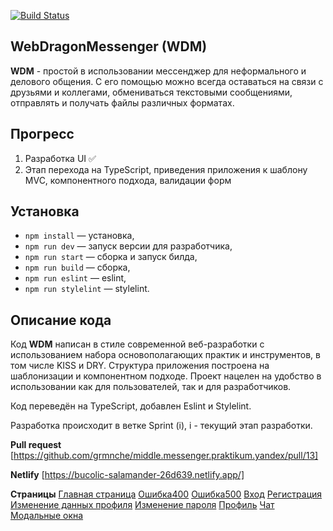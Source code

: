 [![Build Status](https://img.shields.io/badge/Build-Progress-yellow)](https://github.com/grmnche/middle.messenger.praktikum.yandex/tree/sprint_1)

## WebDragonMessenger (WDM)

**WDM** - простой в использовании мессенджер для неформального и делового общения. С его помощью можно всегда оставаться на связи с друзьями и коллегами, обмениваться текстовыми сообщениями, отправлять и получать файлы различных форматах.

## Прогресс

1. Разработка UI ✅
2. Этап перехода на TypeScript, приведения приложения к шаблону MVC, компонентного подхода, валидации форм

## Установка

- `npm install` — установка,
- `npm run dev` — запуск версии для разработчика,
- `npm run start` — сборка и запуск билда,
- `npm run build` — сборка,
- `npm run eslint` — eslint,
- `npm run stylelint` — stylelint.

## **Описание кода**

Код **WDM** написан в стиле современной веб-разработки с использованием набора основополагающих практик и инструментов, в том числе KISS и DRY. Структура приложения построена на шаблонизации и компонентном подходе. Проект нацелен на удобство в использовании как для пользователей, так и для разработчиков.

Код переведён на TypeScript, добавлен Eslint и Stylelint.

Разработка происходит в ветке Sprint (i), i - текущий этап разработки.

**Pull request**
[https://github.com/grmnche/middle.messenger.praktikum.yandex/pull/13]

**Netlify**
[https://bucolic-salamander-26d639.netlify.app/]

**Страницы**
[Главная страница](src/pages/home/home.hbs)
[Ошибка400](src/pages/error/error400/error400.hbs)
[Ошибка500](src/pages/error/error500/error500.hbs)
[Вход](src/pages/login/login.hbs)
[Регистрация](src/pages/registration/registration.hbs)
[Изменение данных профиля](src/pages/profile/modules/change_profile_data/change_profile_data.hbs)
[Изменение пароля](src/pages/profile/modules/change_password/change_profile_password.hbs)
[Профиль](src/pages/profile/profile.hbs)
[Чат](src/pages/chat/chat.hbs)
[Модальные окна](src/pages/modals/modals.hbs)
